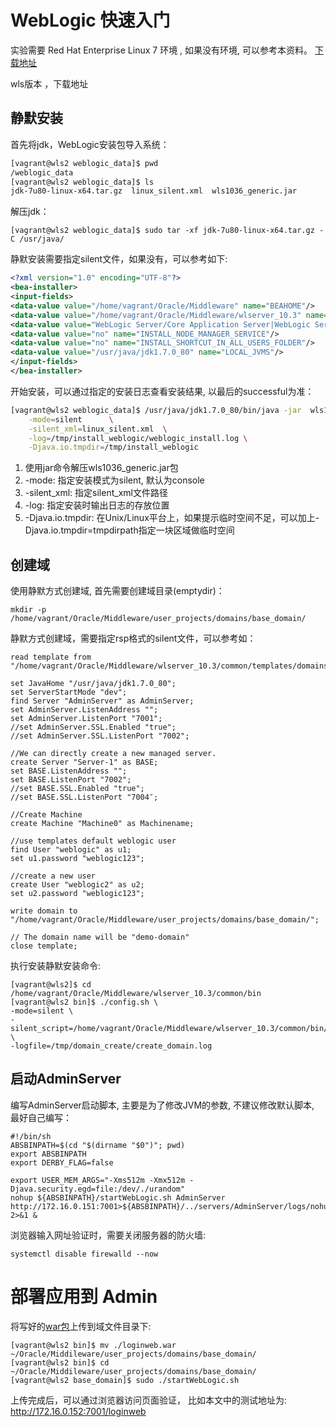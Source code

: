 # WebLogic 快速入门

实验需要 Red Hat Enterprise Linux 7 环境 , 如果没有环境, 可以参考本资料。
[下载地址]()

wls版本 ，下载地址

## 静默安装

首先将jdk，WebLogic安装包导入系统：

```bash
[vagrant@wls2 weblogic_data]$ pwd
/weblogic_data
[vagrant@wls2 weblogic_data]$ ls
jdk-7u80-linux-x64.tar.gz  linux_silent.xml  wls1036_generic.jar
```

解压jdk：

```shell
[vagrant@wls2 weblogic_data]$ sudo tar -xf jdk-7u80-linux-x64.tar.gz -C /usr/java/ 
```

静默安装需要指定silent文件，如果没有，可以参考如下:

```xml
<?xml version="1.0" encoding="UTF-8"?>
<bea-installer>
<input-fields>
<data-value value="/home/vagrant/Oracle/Middleware" name="BEAHOME"/>
<data-value value="/home/vagrant/Oracle/Middleware/wlserver_10.3" name="WLS_INSTALL_DIR"/> 
<data-value value="WebLogic Server/Core Application Server|WebLogic Server/Administration Console|WebLogic Server/Configuration Wizard and Upgrade Framework|WebLogic Server/Web 2.0 HTTP Pub-Sub Server|WebLogic Server/WebLogic SCA|WebLogic Server/WebLogic JDBC Drivers|WebLogic Server/Third Party JDBC Drivers|WebLogic Server/WebLogic Server Clients|WebLogic Server/WebLogic Web Server Plugins|WebLogic Server/UDDI and Xquery Support|WebLogic Server/Evaluation Database|Oracle Coherence/Coherence Product Files" name="COMPONENT_PATHS"/>
<data-value value="no" name="INSTALL_NODE_MANAGER_SERVICE"/>
<data-value value="no" name="INSTALL_SHORTCUT_IN_ALL_USERS_FOLDER"/>
<data-value value="/usr/java/jdk1.7.0_80" name="LOCAL_JVMS"/>
</input-fields>
</bea-installer>
```

开始安装，可以通过指定的安装日志查看安装结果, 以最后的successful为准：

```bash
[vagrant@wls2 weblogic_data]$ /usr/java/jdk1.7.0_80/bin/java -jar  wls1036_generic.jar   \
    -mode=silent      \
    -silent_xml=linux_silent.xml  \
    -log=/tmp/install_weblogic/weblogic_install.log \
    -Djava.io.tmpdir=/tmp/install_weblogic
```

1. 使用jar命令解压wls1036_generic.jar包
2. -mode: 指定安装模式为silent, 默认为console
3. -silent_xml: 指定silent_xml文件路径
4. -log: 指定安装时输出日志的存放位置
5. -Djava.io.tmpdir: 在Unix/Linux平台上，如果提示临时空间不足，可以加上-Djava.io.tmpdir=tmpdirpath指定一块区域做临时空间

## 创建域

使用静默方式创建域, 首先需要创建域目录(emptydir)：

```shell
mkdir -p /home/vagrant/Oracle/Middleware/user_projects/domains/base_domain/
```

静默方式创建域，需要指定rsp格式的silent文件，可以参考如：

```shell
read template from "/home/vagrant/Oracle/Middleware/wlserver_10.3/common/templates/domains/wls.jar";

set JavaHome "/usr/java/jdk1.7.0_80";
set ServerStartMode "dev";
find Server "AdminServer" as AdminServer;
set AdminServer.ListenAddress "";
set AdminServer.ListenPort "7001";
//set AdminServer.SSL.Enabled "true";
//set AdminServer.SSL.ListenPort "7002";

//We can directly create a new managed server.
create Server "Server-1" as BASE;
set BASE.ListenAddress "";
set BASE.ListenPort "7002";
//set BASE.SSL.Enabled "true";
//set BASE.SSL.ListenPort "7004″;

//Create Machine
create Machine "Machine0" as Machinename;

//use templates default weblogic user
find User "weblogic" as u1;
set u1.password "weblogic123";

//create a new user
create User "weblogic2" as u2;
set u2.password "weblogic123";

write domain to "/home/vagrant/Oracle/Middleware/user_projects/domains/base_domain/"; 

// The domain name will be "demo-domain"
close template;                    
```

执行安装静默安装命令:

```shell
[vagrant@wls2]$ cd /home/vagrant/Oracle/Middleware/wlserver_10.3/common/bin
[vagrant@wls2 bin]$ ./config.sh \
-mode=silent \
-silent_script=/home/vagrant/Oracle/Middleware/wlserver_10.3/common/bin/create_domain.rsp \
-logfile=/tmp/domain_create/create_domain.log
```

## 启动AdminServer

编写AdminServer启动脚本, 
主要是为了修改JVM的参数, 不建议修改默认脚本, 最好自己编写：

```shell
#!/bin/sh
ABSBINPATH=$(cd "$(dirname "$0")"; pwd)
export ABSBINPATH
export DERBY_FLAG=false

export USER_MEM_ARGS="-Xms512m -Xmx512m -Djava.security.egd=file:/dev/./urandom"
nohup ${ABSBINPATH}/startWebLogic.sh AdminServer http://172.16.0.151:7001>${ABSBINPATH}/../servers/AdminServer/logs/nohup.out 2>&1 &
```

浏览器输入网址验证时，需要关闭服务器的防火墙: 

```shell
systemctl disable firewalld --now 
```

# 部署应用到 Admin

将写好的[war包](可以用自己写的做测试)上传到域文件目录下:

```shell
[vagrant@wls2 bin]$ mv ./loginweb.war    ~/Oracle/Middileware/user_projects/domains/base_domain/
[vagrant@wls2 bin]$ cd ~/Oracle/Middileware/user_projects/domains/base_domain/
[vagrant@wls2 base_domain]$ sudo ./startWebLogic.sh

```

上传完成后，可以通过浏览器访问页面验证， 比如本文中的测试地址为: http://172.16.0.152:7001/loginweb
